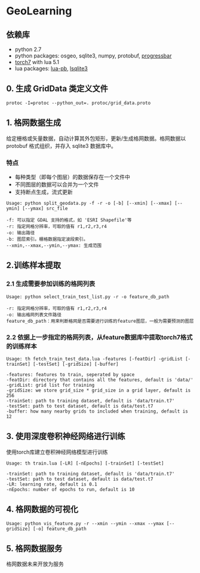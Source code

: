 # GeoLearning

## 依赖库
* python 2.7
* python packages: osgeo, sqlite3, numpy, protobuf, [progressbar](https://github.com/niltonvolpato/python-progressbar)
* [torch7](http://torch.ch/docs/getting-started.html#_) with lua 5.1
* lua packages: [lua-pb](https://github.com/Neopallium/lua-pb), [lsqlite3](http://lua.sqlite.org/index.cgi/doc/tip/doc/lsqlite3.wiki#download)

## 0. 生成 GridData 类定义文件
```
protoc -I=protoc --python_out=. protoc/grid_data.proto
```

## 1. 格网数据生成
给定栅格或矢量数据，自动计算其外包矩形，更新/生成格网数据。格网数据以 protobuf 格式组织，并存入 sqlite3 数据库中。

### 特点
* 每种类型（即每个图层）的数据保存在一个文件中
* 不同图层的数据可以合并为一个文件
* 支持断点生成，流式更新

```
Usage: python split_geodata.py -f -r -o [-b] [--xmin] [--xmax] [--ymin] [--ymax] src_file

-f: 可以指定 GDAL 支持的格式，如 'ESRI Shapefile'等
-r: 指定网格分辨率，可取的值有 r1,r2,r3,r4
-o: 输出路径
-b: 图层索引。栅格数据指定波段索引。
--xmin,--xmax,--ymin,--ymax: 生成范围
```


## 2.训练样本提取
### 2.1 生成需要参加训练的格网列表
```
Usage: python select_train_test_list.py -r -o feature_db_path

-r: 指定网格分辨率，可取的值有 r1,r2,r3,r4
-o: 输出格网列表文件路径
feature_db_path：用来判断格网是否需要进行训练的feature图层，一般为需要预测的图层
```

### 2.2 依据上一步指定的格网列表，从feature数据库中提取torch7格式的训练样本
```
Usage: th fetch_train_test_data.lua -features [-featDir] -gridList [-trainSet] [-testSet] [-gridSize] [-buffer] 

-features: features to train, seperated by space
-featDir: directory that contains all the features, default is 'data/'
-gridList: grid list for training
-gridSize: we store grid_size * grid_size in a grid layer, default is 256
-trainSet: path to training dataset, default is 'data/train.t7'
-testSet: path to test dataset, default is data/test.t7
-buffer: how many nearby grids to included when training, default is 12
```

## 3. 使用深度卷积神经网络进行训练
使用torch库建立卷积神经网络模型进行训练
```
Usage: th train.lua [-LR] [-nEpochs] [-trainSet] [-testSet]

-trainSet: path to training dataset, default is 'data/train.t7'
-testSet: path to test dataset, default is data/test.t7
-LR: learning rate, default is 0.1
-nEpochs: number of epochs to run, default is 10
```

## 4. 格网数据的可视化
```
Usage: python vis_feature.py -r --xmin --ymin --xmax --ymax [--gridSize] [-o] feature_db_path
```

## 5. 格网数据服务
格网数据未来开放为服务